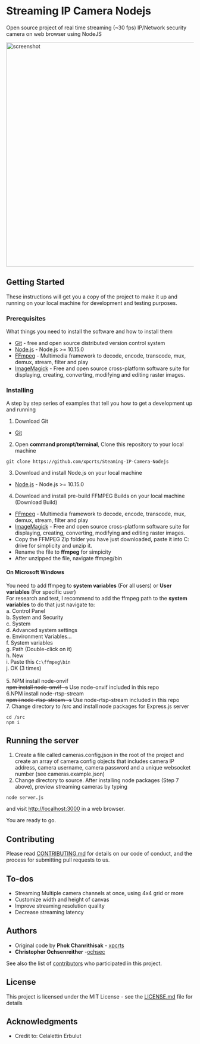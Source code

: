 # Streaming IP Camera Nodejs

Open source project of real time streaming (~30 fps) IP/Network security camera on web browser using NodeJS

<img src="https://raw.githubusercontent.com/ochsec/Streaming-IP-Camera-Nodejs/master/screenshot.png" alt="screenshot" width="600" />

## Getting Started

These instructions will get you a copy of the project to make it up and running on your local machine for development and testing purposes.

### Prerequisites

What things you need to install the software and how to install them

* [Git](https://git-scm.com/downloads) - free and open source distributed version control system 
* [Node.js](https://nodejs.org/en/) - Node.js >= 10.15.0
* [FFmpeg](https://ffmpeg.zeranoe.com/builds/) - Multimedia framework to decode, encode, transcode, mux, demux, stream, filter and play
* [ImageMagick](https://imagemagick.org) - Free and open source cross-platform software suite for displaying, creating, converting, modifying and editing raster images.

### Installing

A step by step series of examples that tell you how to get a development up and running

1. Download Git
* [Git](https://git-scm.com/downloads)
2. Open <strong>command prompt/terminal</strong>, Clone this repository to your local machine
```
git clone https://github.com/xpcrts/Steaming-IP-Camera-Nodejs
```
3. Download and install Node.js on your local machine
* [Node.js](https://nodejs.org/en/) - Node.js >= 10.15.0
4. Download and install pre-build FFMPEG Builds on your local machine (Download Build)
* [FFmpeg](https://ffmpeg.zeranoe.com/builds/) - Multimedia framework to decode, encode, transcode, mux, demux, stream, filter and play<br />
* [ImageMagick](https://imagemagick.org/script/download.php) - Free and open source cross-platform software suite for displaying, creating, converting, modifying and editing raster images.
* Copy the FFMPEG Zip folder you have just downloaded, paste it into C: drive for simplicity and unzip it.
* Rename the file to <strong>ffmpeg</strong> for simpicity
* After unzipped the file, navigate ffmpeg/bin <br/>
#### On Microsoft Windows
You need to add ffmpeg to <strong>system variables</strong> (For all users) or <strong>User variables</strong> (For specific user)<br />
For research and test, I recommend to add the ffmpeg path to the <strong>system variables</strong> to do that just navigate to:<br/>
a. Control Panel<br/>
b. System and Security<br/>
c. System <br/>
d. Advanced system settings<br/>
e. Environment Variables...<br/>
f. System variables<br/>
g. Path (Double-click on it)<br/>
h. New<br/>
i. Paste this
```C:\ffmpeg\bin```<br/>
j. OK (3 times)<br /><br/>
5. NPM install node-onvif<br/><s>npm install node-onvif -s</s> Use node-onvif included in this repo<br/>
6.NPM install node-rtsp-stream<br/><s>npm i node-rtsp-stream -s</s> Use node-rtsp-stream included in this repo<br/>
7. Change directory to /src and install node packages for Express.js server
```
cd /src
npm i
```

## Running the server

1. Create a file called cameras.config.json in the root of the project and create an array of camera config objects that includes camera IP address, camera username, camera password and a unique websocket number (see cameras.example.json)
2. Change directory to source. After installing node packages (Step 7 above), preview streaming cameras by typing
```
node server.js
```
and visit [http://localhost:3000](http://localhost:3000]) in a web browser.

You are ready to go.

## Contributing

Please read [CONTRIBUTING.md](https://github.com/xpcrts/Steaming-IP-Camera-Nodejs/blob/master/CONTRIBUTING.md) for details on our code of conduct, and the process for submitting pull requests to us.

## To-dos

* Streaming Multiple camera channels at once, using 4x4 grid or more
* Customize width and height of canvas
* Improve streaming resolution quality
* Decrease streaming latency 

## Authors

* Original code by **Phok Chanrithisak** - [xpcrts](https://github.com/xpcrts)
* **Christopher Ochsenreither** -[ochsec](https://github.com/ochsec)

See also the list of [contributors](https://github.com/xpcrts/Steaming-IP-Camera-Nodejs/graphs/contributors) who participated in this project.

## License

This project is licensed under the MIT License - see the [LICENSE.md](https://github.com/xpcrts/Steaming-IP-Camera-Nodejs/blob/master/LICENSE) file for details

## Acknowledgments

* Credit to: Celalettin Erbulut

